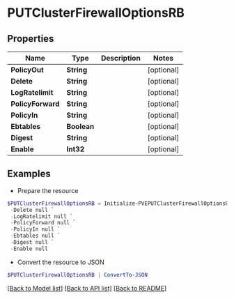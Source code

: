 # PUTClusterFirewallOptionsRB
## Properties

Name | Type | Description | Notes
------------ | ------------- | ------------- | -------------
**PolicyOut** | **String** |  | [optional] 
**Delete** | **String** |  | [optional] 
**LogRatelimit** | **String** |  | [optional] 
**PolicyForward** | **String** |  | [optional] 
**PolicyIn** | **String** |  | [optional] 
**Ebtables** | **Boolean** |  | [optional] 
**Digest** | **String** |  | [optional] 
**Enable** | **Int32** |  | [optional] 

## Examples

- Prepare the resource
```powershell
$PUTClusterFirewallOptionsRB = Initialize-PVEPUTClusterFirewallOptionsRB  -PolicyOut null `
 -Delete null `
 -LogRatelimit null `
 -PolicyForward null `
 -PolicyIn null `
 -Ebtables null `
 -Digest null `
 -Enable null
```

- Convert the resource to JSON
```powershell
$PUTClusterFirewallOptionsRB | ConvertTo-JSON
```

[[Back to Model list]](../README.md#documentation-for-models) [[Back to API list]](../README.md#documentation-for-api-endpoints) [[Back to README]](../README.md)

